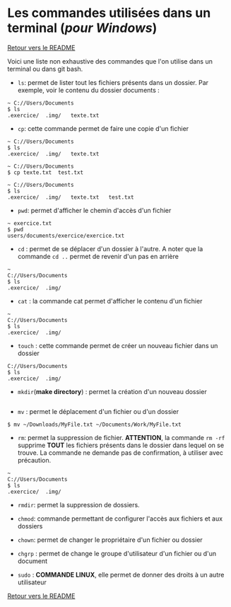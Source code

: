 # Les commandes utilisées dans un terminal (*pour Windows*)

[Retour vers le README](https://github.com/CalcagnoLoic/aide_memoire/blob/main/README.md)

Voici une liste non exhaustive des commandes que l'on utilise dans un terminal ou dans git bash. 

- `ls`: permet de lister tout les fichiers présents dans un dossier. Par exemple, voir le contenu du dossier documents :
```
~ C://Users/Documents
$ ls
.exercice/  .img/   texte.txt
```

- `cp`: cette commande permet de faire une copie d'un fichier
```
~ C://Users/Documents
$ ls
.exercice/  .img/   texte.txt

~ C://Users/Documents
$ cp texte.txt  test.txt

~ C://Users/Documents
$ ls
.exercice/  .img/   texte.txt   test.txt
```

- `pwd`: permet d'afficher le chemin d'accès d'un fichier
```
~ exercice.txt
$ pwd
users/documents/exercice/exercice.txt
```

- `cd` : permet de se déplacer d'un dossier à l'autre. A noter que la commande `cd ..` permet de revenir d'un pas en arrière
```
~ 
C://Users/Documents
$ ls
.exercice/  .img/
```

- `cat` : la commande cat permet d'afficher le contenu d'un fichier
```
~
C://Users/Documents
$ ls
.exercice/  .img/
```

- `touch` : cette commande permet de créer un nouveau fichier dans un dossier
```
C://Users/Documents
$ ls
.exercice/  .img/
```

- `mkdir`(**make directory**) : permet la création d'un nouveau dossier
```

```

- `mv` : permet le déplacement d'un fichier ou d'un dossier
```
$ mv ~/Downloads/MyFile.txt ~/Documents/Work/MyFile.txt
```

- `rm`: permet la suppression de fichier. **ATTENTION**, la commande `rm -rf` supprime **TOUT** les fichiers présents dans le dossier dans lequel on se trouve. La commande ne demande pas de confirmation, à utiliser avec précaution. 
```
~
C://Users/Documents
$ ls
.exercice/  .img/
```

- `rmdir`: permet la suppression de dossiers.


- `chmod`: commande permettant de configurer l'accès aux fichiers et aux dossiers


- `chown`: permet de changer le propriétaire d'un fichier ou dossier


- `chgrp` : permet de change le groupe d'utilisateur d'un fichier ou d'un document


- `sudo` : **COMMANDE LINUX**, elle permet de donner des droits à un autre utilisateur


[Retour vers le README](https://github.com/CalcagnoLoic/aide_memoire/blob/main/README.md)

